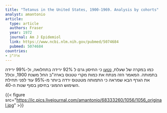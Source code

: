 ```yaml
---
title: "Tetanus in the United States, 1900-1969. Analysis by cohorts"
analyst: amantonio
article:
  type: article
  authors: Fraser
  year: 1972
  journal: Am J Epidemiol
  link: https://www.ncbi.nlm.nih.gov/pubmed/5074684
  pubmed: 5074684
countries:
- ארה"ב
---
```


כמו במקרה של שעלת, [נטען](https://www.ncbi.nlm.nih.gov/pubmed/18000199) כי החיסון גרם ל 92% ירידה בתחלואה, ול-99% ירידה בתמותה.
המאמר הזה מנתח את כמות מקרי טטנוס בארה"ב החל משנת 1900, וכולל את הגרף הבא שמראה כי התמותה מטטנוס ירדה ביותר מ-95% עוד לפני תחילת השימוש ההמוני בחיסון בסוף שנות ה-40.

{{< figure src="https://ic.pics.livejournal.com/amantonio/68333260/1056/1056_original.jpg" >}}

